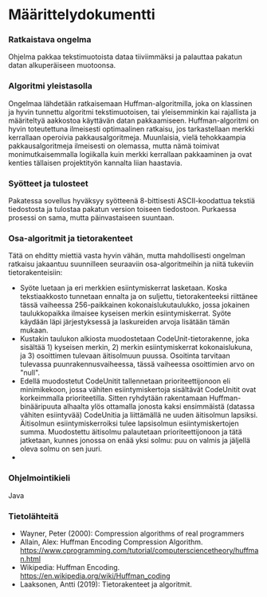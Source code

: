 # Määrittelydokumentti

### Ratkaistava ongelma

Ohjelma pakkaa tekstimuotoista dataa tiiviimmäksi ja palauttaa pakatun datan alkuperäiseen muotoonsa.

### Algoritmi yleistasolla

Ongelmaa lähdetään ratkaisemaan Huffman-algoritmilla, joka on klassinen ja hyvin tunnettu algoritmi tekstimuotoisen, tai yleisemminkin kai rajallista ja määriteltyä aakkostoa käyttävän datan pakkaamiseen. Huffman-algoritmi on hyvin toteutettuna ilmeisesti optimaalinen ratkaisu, jos tarkastellaan merkki kerrallaan operoivia pakkausalgoritmeja. Muunlaisia, vielä tehokkaampia pakkausalgoritmeja ilmeisesti on olemassa, mutta nämä toimivat monimutkaisemmalla logiikalla kuin merkki kerrallaan pakkaaminen ja ovat kenties tällaisen projektityön kannalta liian haastavia.

### Syötteet ja tulosteet

Pakatessa sovellus hyväksyy syötteenä 8-bittisesti ASCII-koodattua tekstiä tiedostosta ja tulostaa pakatun version toiseen  tiedostoon. Purkaessa prosessi on sama, mutta päinvastaiseen suuntaan.

### Osa-algoritmit ja tietorakenteet

Tätä on ehditty miettiä vasta hyvin vähän, mutta mahdollisesti ongelman ratkaisu jakaantuu suunnilleen seuraaviin osa-algoritmeihin ja niitä tukeviin tietorakenteisiin:

* Syöte luetaan ja eri merkkien esiintymiskerrat lasketaan. Koska tekstiaakkosto tunnetaan ennalta ja on suljettu, tietorakenteeksi riittänee tässä vaiheessa 256-paikkainen kokonaislukutaulukko, jossa jokainen taulukkopaikka ilmaisee kyseisen merkin esiintymiskerrat. Syöte käydään läpi järjestyksessä ja laskureiden arvoja lisätään tämän mukaan.
* Kustakin taulukon alkiosta muodostetaan CodeUnit-tietorakenne, joka sisältää 1) kyseisen merkin, 2) merkin esiintymiskerrat  kokonaislukuna, ja 3) osoittimen tulevaan äitisolmuun puussa. Osoitinta tarvitaan tulevassa puunrakennusvaiheessa, tässä vaiheessa osoittimien arvo on "null".
* Edellä muodostetut CodeUnitit tallennetaan prioriteettijonoon eli minimikekoon, jossa vähiten esiintymiskertoja sisältävät CodeUnitit ovat korkeimmalla prioriteetilla. Sitten ryhdytään rakentamaan Huffman-binääripuuta alhaalta ylös ottamalla jonosta kaksi ensimmäistä (datassa vähiten esiintyvää) CodeUnitia ja liittämällä ne uuden äitisolmun lapsiksi. Äitisolmun esiintymiskerroiksi tulee lapsisolmun esiintymiskertojen summa. Muodostettu äitisolmu palautetaan prioriteettijonoon ja tätä jatketaan, kunnes jonossa on enää yksi solmu: puu on valmis ja jäljellä oleva solmu on sen juuri.
*



### Ohjelmointikieli

Java

### Tietolähteitä

* Wayner, Peter (2000): Compression algorithms of real programmers
* Allain, Alex: Huffman Encoding Compression Algorithm. https://www.cprogramming.com/tutorial/computersciencetheory/huffman.html
* Wikipedia: Huffman Encoding. https://en.wikipedia.org/wiki/Huffman_coding
* Laaksonen, Antti (2019): Tietorakenteet ja algoritmit.
